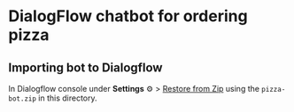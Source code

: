 # DialogFlow chatbot for ordering pizza

## Importing bot to Dialogflow
In Dialogflow console under **Settings** ⚙ > [Restore from Zip](https://dialogflow.com/docs/agents#export_and_import) using the `pizza-bot.zip` in this directory.
